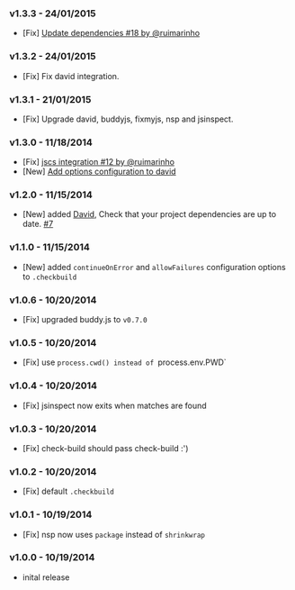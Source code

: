 ### v1.3.3 - 24/01/2015

- [Fix] [Update dependencies #18 by @ruimarinho](https://github.com/FGRibreau/check-build/pull/18)

### v1.3.2 - 24/01/2015

- [Fix] Fix david integration.

### v1.3.1 - 21/01/2015

- [Fix] Upgrade david, buddyjs, fixmyjs, nsp and jsinspect.

### v1.3.0 - 11/18/2014

- [Fix] [jscs integration #12 by @ruimarinho](https://github.com/FGRibreau/check-build/pull/12)  
- [New] [Add options configuration to david](https://github.com/FGRibreau/check-build/pull/11)  

### v1.2.0 - 11/15/2014

- [New] added [David](https://github.com/alanshaw/david), Check that your project dependencies are up to date. [#7](https://github.com/FGRibreau/check-build/issues/7)

### v1.1.0 - 11/15/2014

- [New] added `continueOnError` and `allowFailures` configuration options to `.checkbuild`

### v1.0.6 - 10/20/2014

- [Fix] upgraded buddy.js to `v0.7.0`

### v1.0.5 - 10/20/2014

- [Fix] use `process.cwd() instead of `process.env.PWD`

### v1.0.4 - 10/20/2014

- [Fix] jsinspect now exits when matches are found

### v1.0.3 - 10/20/2014

- [Fix] check-build should pass check-build :')

### v1.0.2 - 10/20/2014

- [Fix] default `.checkbuild`

### v1.0.1 - 10/19/2014

- [Fix] nsp now uses `package` instead of `shrinkwrap`

### v1.0.0 - 10/19/2014

- inital release
